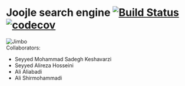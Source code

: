 # Joojle search engine [![Build Status](https://travis-ci.org/nimbo3/Jimbo.svg?branch=master)](https://travis-ci.org/nimbo3/Jimbo) [![codecov](https://codecov.io/gh/nimbo3/Jimbo/branch/master/graph/badge.svg)](https://codecov.io/gh/nimbo3/Jimbo)
![Jimbo](http://www.staddon.eclipse.co.uk/Logos/jimbo.gif)  
Collaborators:
- Seyyed Mohammad Sadegh Keshavarzi
- Seyyed Alireza Hosseini
- Ali Aliabadi
- Ali Shirmohammadi
